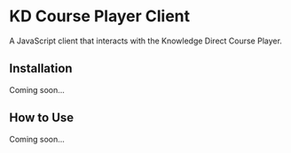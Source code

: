 # KD Course Player Client

A JavaScript client that interacts with the Knowledge Direct Course Player.

## Installation

Coming soon...

## How to Use

Coming soon...
